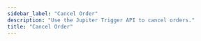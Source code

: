 ```yaml
---
sidebar_label: "Cancel Order"
description: "Use the Jupiter Trigger API to cancel orders."
title: "Cancel Order"
---
```


<head>
    <title>Cancel Order</title>
    <meta name="twitter:card" content="summary" />
</head>
